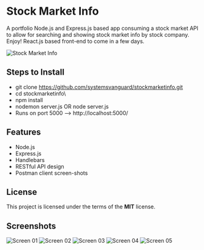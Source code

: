 # Stock Market Info
A portfolio Node.js and Express.js based app consuming a stock market API to allow for searching and showing stock market info by stock company.  Enjoy! React.js based front-end to come in a few days. 

![Stock Market Info](http://www.ryanhunter.ca/images/portfolio/mechanicshopapi/screen04.png)


## Steps to Install
- git clone https://github.com/systemsvanguard/stockmarketinfo.git 
- cd stockmarketinfo\ 
- npm install
- nodemon server.js OR node server.js 
- Runs on port 5000 --> http://localhost:5000/


## Features
- Node.js
- Express.js
- Handlebars
- RESTful API design
- Postman client screen-shots 


## License
This project is licensed under the terms of the **MIT** license.


## Screenshots
![Screen 01](http://www.ryanhunter.ca/images/portfolio/mechanicshopapi/screen01.png)
![Screen 02](http://www.ryanhunter.ca/images/portfolio/mechanicshopapi/screen02.png)
![Screen 03](http://www.ryanhunter.ca/images/portfolio/mechanicshopapi/screen03.png)
![Screen 04](http://www.ryanhunter.ca/images/portfolio/mechanicshopapi/screen04.png)
![Screen 05](http://www.ryanhunter.ca/images/portfolio/mechanicshopapi/screen05.png)







